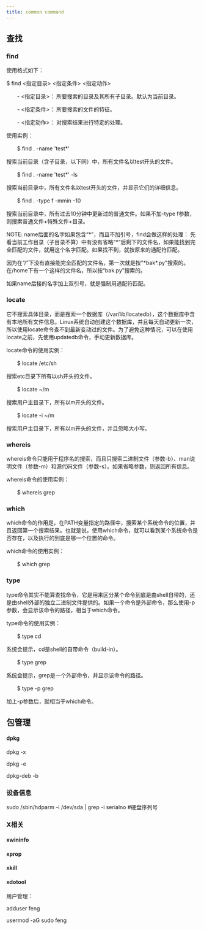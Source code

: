 ```yaml
---
title: common command
---
```




## 查找

### find

使用格式如下：

$ find <指定目录> <指定条件> <指定动作>

　　- <指定目录>： 所要搜索的目录及其所有子目录。默认为当前目录。

　　- <指定条件>： 所要搜索的文件的特征。

　　- <指定动作>： 对搜索结果进行特定的处理。

使用实例：

　　$ find . -name 'test*'

搜索当前目录（含子目录，以下同）中，所有文件名以test开头的文件。

　　$ find . -name 'test*' -ls

搜索当前目录中，所有文件名以test开头的文件，并显示它们的详细信息。

　　$ find . -type f -mmin -10

搜索当前目录中，所有过去10分钟中更新过的普通文件。如果不加-type f参数，则搜索普通文件+特殊文件+目录。

NOTE: name后面的名字如果包含“\*”，而且不加引号，find会做这样的处理：
先看当前工作目录（子目录不算）中有没有省略“*”后剩下的文件名，如果能找到完全匹配的文件，就用这个名字匹配。如果找不到，就按原来的通配符匹配。

因为在“/”下没有直接能完全匹配的文件名，第一次就是按"*bak\*.py"搜索的。
在/home下有一个这样的文件名，所以按“bak.py”搜索的。

如果name后接的名字加上双引号，就是强制用通配符匹配。

### locate

它不搜索具体目录，而是搜索一个数据库（/var/lib/locatedb），这个数据库中含有本地所有文件信息。Linux系统自动创建这个数据库，并且每天自动更新一次，所以使用locate命令查不到最新变动过的文件。为了避免这种情况，可以在使用locate之前，先使用updatedb命令，手动更新数据库。

locate命令的使用实例：

　　$ locate /etc/sh

搜索etc目录下所有以sh开头的文件。

　　$ locate ~/m

搜索用户主目录下，所有以m开头的文件。

　　$ locate -i ~/m

搜索用户主目录下，所有以m开头的文件，并且忽略大小写。

### whereis

whereis命令只能用于程序名的搜索，而且只搜索二进制文件（参数-b）、man说明文件（参数-m）和源代码文件（参数-s）。如果省略参数，则返回所有信息。

whereis命令的使用实例：

　　$ whereis grep

### which

which命令的作用是，在PATH变量指定的路径中，搜索某个系统命令的位置，并且返回第一个搜索结果。也就是说，使用which命令，就可以看到某个系统命令是否存在，以及执行的到底是哪一个位置的命令。

which命令的使用实例：

　　$ which grep

### type

type命令其实不能算查找命令，它是用来区分某个命令到底是由shell自带的，还是由shell外部的独立二进制文件提供的。如果一个命令是外部命令，那么使用-p参数，会显示该命令的路径，相当于which命令。

type命令的使用实例：

　　$ type cd

系统会提示，cd是shell的自带命令（build-in）。

　　$ type grep

系统会提示，grep是一个外部命令，并显示该命令的路径。

　　$ type -p grep

加上-p参数后，就相当于which命令。

## 包管理

#### dpkg

dpkg -x

dpkg -e

dpkg-deb -b

### 设备信息

sudo /sbin/hdparm -i /dev/sda | grep -i serialno #硬盘序列号

### X相关

#### xwininfo

#### xprop

#### xkill

#### xdotool



用户管理：

adduser feng

usermod -aG sudo feng



